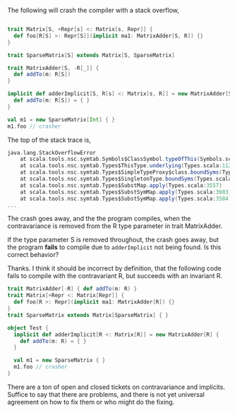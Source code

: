 The following will crash the compiler with a stack overflow,

```scala

trait Matrix[S, +Repr[s] <: Matrix[s, Repr]] {
  def foo[R[S] >: Repr[S]](implicit ma1: MatrixAdder[S, R]) {}
}

trait SparseMatrix[S] extends Matrix[S, SparseMatrix]

trait MatrixAdder[S, -R[_]] {
  def addTo(m: R[S])
}

implicit def adderImplicit[S, R[s] <: Matrix[s, R]] = new MatrixAdder[S, R] {
  def addTo(m: R[S]) = { }
}

val m1 = new SparseMatrix[Int] { }
m1.foo // crasher

```

The top of the stack trace is,

```scala
java.lang.StackOverflowError
	at scala.tools.nsc.symtab.Symbols$ClassSymbol.typeOfThis(Symbols.scala:2074)
	at scala.tools.nsc.symtab.Types$ThisType.underlying(Types.scala:1122)
	at scala.tools.nsc.symtab.Types$SimpleTypeProxy$class.boundSyms(Types.scala:189)
	at scala.tools.nsc.symtab.Types$SingletonType.boundSyms(Types.scala:1040)
	at scala.tools.nsc.symtab.Types$SubstMap.apply(Types.scala:3557)
	at scala.tools.nsc.symtab.Types$SubstSymMap.apply(Types.scala:3603)
	at scala.tools.nsc.symtab.Types$SubstSymMap.apply(Types.scala:3584)
...
```

The crash goes away, and the the program compiles, when the contravariance is removed from the R type parameter in trait MatrixAdder.

If the type parameter S is removed throughout, the crash goes away, but the program **fails** to compile due to `adderImplicit` not being found. Is this correct behavior?

Thanks.
I think it should be incorrect by definition, that the following code fails to compile with the contravariant R, but succeeds with an invariant R.
```scala
trait MatrixAdder[-R] { def addTo(m: R) }
trait Matrix[+Repr <: Matrix[Repr]] {
  def foo[R >: Repr](implicit ma1: MatrixAdder[R]) {}
}
trait SparseMatrix extends Matrix[SparseMatrix] { }

object Test {
  implicit def adderImplicit[R <: Matrix[R]] = new MatrixAdder[R] {
    def addTo(m: R) = { }
  }

  val m1 = new SparseMatrix { }
  m1.foo // crasher
}
```
There are a ton of open and closed tickets on contravariance and implicits.  Suffice to say that there are problems, and there is not yet universal agreement on how to fix them or who might do the fixing.
